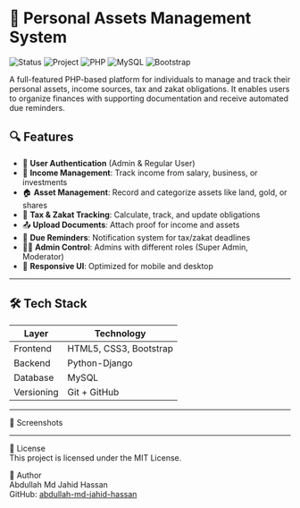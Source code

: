 # 💼 Personal Assets Management System

![Status](https://img.shields.io/badge/Status-On-Going-green)
![Project](https://img.shields.io/badge/Project-Assets%20Management-blue)
![PHP](https://img.shields.io/badge/Language-PHP-yellow)
![MySQL](https://img.shields.io/badge/Database-MySQL-blue)
![Bootstrap](https://img.shields.io/badge/Frontend-Bootstrap-orange)

A full-featured PHP-based platform for individuals to manage and track their personal assets, income sources, tax and zakat obligations. It enables users to organize finances with supporting documentation and receive automated due reminders.

## 🔍 Features

- 🔐 **User Authentication** (Admin & Regular User)
- 💸 **Income Management**: Track income from salary, business, or investments
- 🏠 **Asset Management**: Record and categorize assets like land, gold, or shares
- 🧾 **Tax & Zakat Tracking**: Calculate, track, and update obligations
- 📤 **Upload Documents**: Attach proof for income and assets
- 📅 **Due Reminders**: Notification system for tax/zakat deadlines
- 🧑‍💼 **Admin Control**: Admins with different roles (Super Admin, Moderator)
- 📱 **Responsive UI**: Optimized for mobile and desktop

---

## 🛠️ Tech Stack

| Layer      | Technology            |
|------------|------------------------|
| Frontend   | HTML5, CSS3, Bootstrap |
| Backend    | Python-Django          |
| Database   | MySQL                  |
| Versioning | Git + GitHub           |


---

📸 Screenshots  


---

📄 License  
This project is licensed under the MIT License.

👤 Author  
Abdullah Md Jahid Hassan  
GitHub: [abdullah-md-jahid-hassan](https://github.com/abdullah-md-jahid-hassan)
